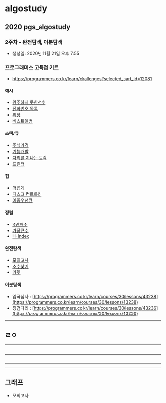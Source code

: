 # algostudy


## 2020 pgs_algostudy

### 2주차 - 완전탐색, 이분탐색
- 생성일: 2020년 11월 21일 오후 7:55

### 프로그래머스 고득점 키트
- https://programmers.co.kr/learn/challenges?selected_part_id=12081

#### 해시
- [완주하지 못한선수](./post/HASH%20-%20완주하지%20못한%20선수.md)
- [전화번호 목록](./post/HASH%20-%20전화번호%20목록.md)
- [위장](./post/HASH%20-%20위장%20.md)
- [베스트엘범](./post/HASH%20-%20베스트엘범%20.md)

#### 스택/큐
- [주식가격](./post/Q&S%20-%20주식가격.md)
- [기능개발](./post/Q&S%20-%20기능개발.md)
- [다리를 지나는 트럭](./post/Q&S%20-%20다리를%20지나는%20트럭.md)
- [프린터](./post/Q&S%20-%20프린터.md)

#### 힙
- [더맵게]()
- [디스크 컨트롤러]()
- [이중우선큐]()

#### 정렬
- [K번째수]()
- [가장큰수]()
- [H-Index]()

#### 완전탐색
- [모의고사]()
- [소수찾기]()
- [카펫]()

#### 이분탐색
- 입국심사 : [https://programmers.co.kr/learn/courses/30/lessons/43238](https://programmers.co.kr/learn/courses/30/lessons/43238)
- 징검다리 : [https://programmers.co.kr/learn/courses/30/lessons/43236](https://programmers.co.kr/learn/courses/30/lessons/43236)

------
## ㄹㅇ


------
## 



------
## 


------




------
## **그래프**



- 모의고사

